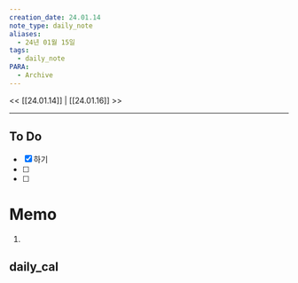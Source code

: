 ```yaml
---
creation_date: 24.01.14
note_type: daily_note
aliases:
  - 24년 01월 15일
tags:
  - daily_note
PARA:
  - Archive
---
```


<< [[24.01.14]] | [[24.01.16]] >>

---
## To Do
- [x]  하기
- [ ]  
- [ ]  


# Memo
1.  

## daily_cal